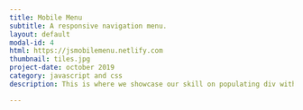 ```yaml
---
title: Mobile Menu
subtitle: A responsive navigation menu.
layout: default
modal-id: 4
html: https://jsmobilemenu.netlify.com
thumbnail: tiles.jpg
project-date: october 2019
category: javascript and css
description: This is where we showcase our skill on populating div with tiles using forEach loop and sorting it.

---
```

